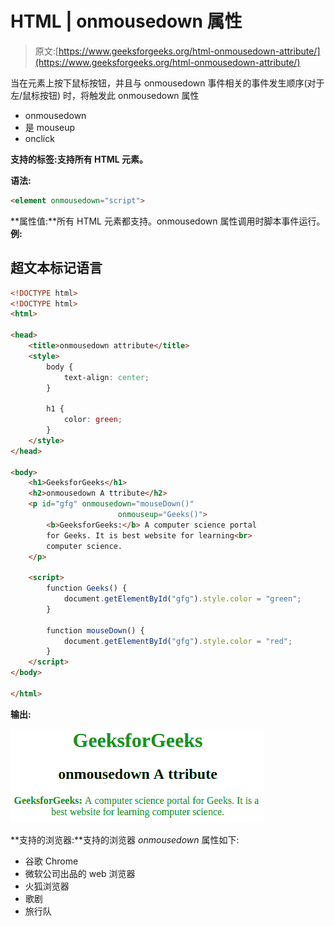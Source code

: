 # HTML | onmousedown 属性

> 原文:[https://www.geeksforgeeks.org/html-onmousedown-attribute/](https://www.geeksforgeeks.org/html-onmousedown-attribute/)

当在元素上按下鼠标按钮，并且与 onmousedown 事件相关的事件发生顺序(对于左/鼠标按钮)
时，将触发此 onmousedown 属性

*   onmousedown
*   是 mouseup
*   onclick

**支持的标签:支持所有 HTML 元素。**

**语法:**

```html
<element onmousedown="script">
```

**属性值:**所有 HTML 元素都支持。onmousedown 属性调用时脚本事件运行。
**例:**

## 超文本标记语言

```html
<!DOCTYPE html>
<!DOCTYPE html>
<html>

<head>
    <title>onmousedown attribute</title>
    <style>
        body {
            text-align: center;
        }

        h1 {
            color: green;
        }
    </style>
</head>

<body>
    <h1>GeeksforGeeks</h1>
    <h2>onmousedown A ttribute</h2>
    <p id="gfg" onmousedown="mouseDown()"
                        onmouseup="Geeks()">
        <b>GeeksforGeeks:</b> A computer science portal
        for Geeks. It is best website for learning<br>
        computer science.
    </p>

    <script>
        function Geeks() {
            document.getElementById("gfg").style.color = "green";
        }

        function mouseDown() {
            document.getElementById("gfg").style.color = "red";
        }
    </script>
</body>

</html>                         
```

**输出:**

![](img/21c6e52f297a17e06b7d1888915d08fb.png)

**支持的浏览器:**支持的浏览器 *onmousedown* 属性如下:

*   谷歌 Chrome
*   微软公司出品的 web 浏览器
*   火狐浏览器
*   歌剧
*   旅行队